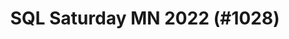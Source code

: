 ---
layout: event
title: "SQL Saturday MN 2022 (#1028)"
subtitle: ""
tags: ["Minnesota", "USA", "virtual", "2022", "North America"]
thumb: /assets/img/logos/Just_icon_Color_small.png
comments: false
data: SQLSat1028
---